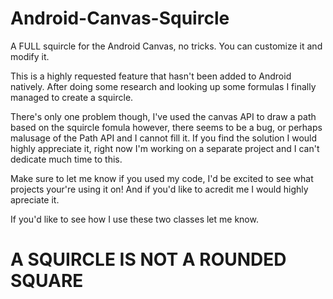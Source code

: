 # Android-Canvas-Squircle
A FULL squircle for the Android Canvas, no tricks. You can customize it and modify it. 

This is a highly requested feature that hasn't been added to Android natively. 
After doing some research and looking up some formulas I finally managed to create a squircle. 

There's only one problem though, I've used the canvas API to draw a path based on the squircle fomula however, 
there seems to be a bug, or perhaps malusage of the Path API and I cannot fill it. 
If you find the solution I would highly appreciate it, right now I'm working on a separate project and I can't dedicate much time to this. 

Make sure to let me know if you used my code, I'd be excited to see what projects your're using it on!
And if you'd like to acredit me I would highly apreciate it. 


If you'd like to see how I use these two classes let me know.

# A SQUIRCLE IS NOT A ROUNDED SQUARE
